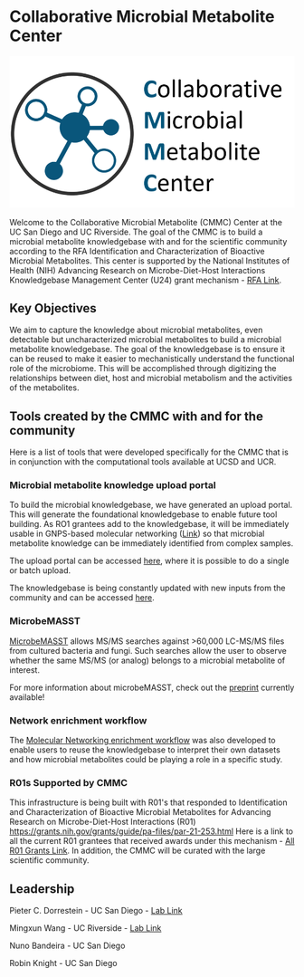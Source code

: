 # Collaborative Microbial Metabolite Center

![CMMC Logo](img/logo.png)

Welcome to the Collaborative Microbial Metabolite (CMMC) Center at the UC San Diego and UC Riverside. The goal of the CMMC is to build a microbial metabolite knowledgebase with and for the scientific community according to the RFA Identification and Characterization of Bioactive Microbial Metabolites. This center is supported by the National Institutes of Health (NIH) Advancing Research on Microbe-Diet-Host Interactions Knowledgebase Management Center (U24) grant mechanism - [RFA Link](https://grants.nih.gov/grants/guide/rfa-files/rfa-dk-21-014.html). 

## Key Objectives
We aim to capture the knowledge about microbial metabolites, even detectable but uncharacterized microbial metabolites to build a microbial metabolite knowledgebase. The goal of the knowledgebase is to ensure it can be reused to make it easier to mechanistically understand the functional role of the microbiome. This will be accomplished through digitizing the relationships between diet, host and microbial metabolism and the activities of the metabolites. 

## Tools created by the CMMC with and for the community
Here is a list of tools that were developed specifically for the CMMC that is in conjunction with the computational tools available at UCSD and UCR. 

### Microbial metabolite knowledge upload portal
To build the microbial knowledgebase, we have generated an upload portal. This will generate the foundational knowledgebase to enable future tool building. As RO1 grantees add to the knowledgebase, it will be immediately usable in GNPS-based molecular networking ([Link](https://ccms-ucsd.github.io/GNPSDocumentation/)) so that microbial metabolite knowledge can be immediately identified from complex samples. 

The upload portal can be accessed [here](https://gnps2.org/workflowinput?workflowname=cmmc_deposition_workflow), where it is possible to do a single or batch upload.

The knowledgebase is being constantly updated with new inputs from the community and can be accessed [here](https://cmmc-kb.gnps2.org/).

<!-- !!!!MING TO DO create the firs generation link to simple interface for building the knowledgebase!!!!. -->

### MicrobeMASST

[MicrobeMASST](https://masst.gnps2.org/microbemasst/) allows MS/MS searches against >60,000 LC-MS/MS files from cultured bacteria and fungi. Such searches allow the user to observe whether the same MS/MS (or analog) belongs to a microbial metabolite of interest.

For more information about microbeMASST, check out the [preprint](https://doi.org/10.1101/2023.07.20.549584) currently available!

### Network enrichment workflow
The [Molecular Networking enrichment workflow](https://gnps2.org/workflowinput?workflowname=cmmc_gnps_network_enrichment_workflow) was also developed to enable users to reuse the knowledgebase to interpret their own datasets and how microbial metabolites could be playing a role in a specific study.


### R01s Supported by CMMC

This infrastructure is being built with R01's that responded to 
Identification and Characterization of Bioactive Microbial Metabolites for Advancing Research on Microbe-Diet-Host Interactions (R01) https://grants.nih.gov/grants/guide/pa-files/par-21-253.html Here is a link to all the current R01 grantees that received awards under this mechanism - [All R01 Grants Link](https://reporter.nih.gov/search/eJ5UvHBXWU6-ZQa83cfFnw/projects). In addition, the CMMC will be curated with the large scientific community.

## Leadership
Pieter C. Dorrestein - UC San Diego - [Lab Link](https://dorresteinlab.ucsd.edu/)

Mingxun Wang - UC Riverside - [Lab Link](https://www.cs.ucr.edu/~mingxunw/)

Nuno Bandeira - UC San Diego 

Robin Knight - UC San Diego
